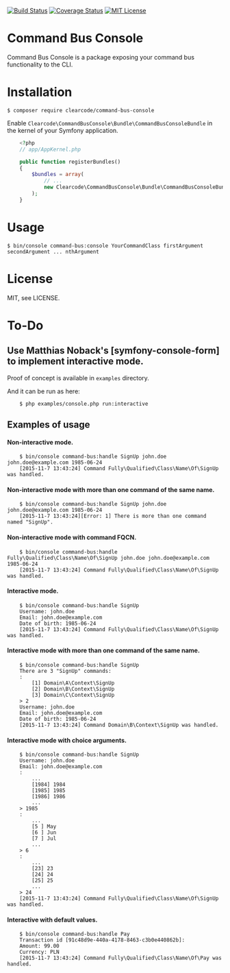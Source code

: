[![Build Status](https://travis-ci.org/ClearcodeHQ/command-bus-console.svg?branch=master)](https://travis-ci.org/ClearcodeHQ/command-bus-console)
[![Coverage Status](https://coveralls.io/repos/ClearcodeHQ/command-bus-console/badge.svg?branch=master&service=github)](https://coveralls.io/github/ClearcodeHQ/command-bus-console?branch=master)
[![MIT License](https://img.shields.io/packagist/l/clearcode/command-bus-console.svg)](https://github.com/ClearcodeHQ/command-bus-console/blob/master/LICENSE)

# Command Bus Console

Command Bus Console is a package exposing your command bus functionality to the CLI.

# Installation

```console
$ composer require clearcode/command-bus-console
```

Enable `Clearcode\CommandBusConsole\Bundle\CommandBusConsoleBundle` in the kernel of your Symfony application.

```php
    <?php
    // app/AppKernel.php

    public function registerBundles()
    {
        $bundles = array(
            // ...
            new Clearcode\CommandBusConsole\Bundle\CommandBusConsoleBundle(),
        );
    }
```

# Usage

```console
$ bin/console command-bus:console YourCommandClass firstArgument secondArgument ... nthArgument
```

# License

MIT, see LICENSE.

# To-Do

## Use Matthias Noback's [symfony-console-form] to implement interactive mode.
Proof of concept is available in ```examples``` directory.

And it can be run as here:

```console
    $ php examples/console.php run:interactive
```

## Examples of usage

#### Non-interactive mode.
```console
    $ bin/console command-bus:handle SignUp john.doe john.doe@example.com 1985-06-24
    [2015-11-7 13:43:24] Command Fully\Qualified\Class\Name\Of\SignUp was handled.
```

#### Non-interactive mode with more than one command of the same name.
```console
    $ bin/console command-bus:handle SignUp john.doe john.doe@example.com 1985-06-24
    [2015-11-7 13:43:24][Error: 1] There is more than one command named "SignUp".
```

#### Non-interactive mode with command FQCN.
```console
    $ bin/console command-bus:handle Fully\Qualified\Class\Name\Of\SignUp john.doe john.doe@example.com 1985-06-24
    [2015-11-7 13:43:24] Command Fully\Qualified\Class\Name\Of\SignUp was handled.
```

#### Interactive mode.
```console
    $ bin/console command-bus:handle SignUp
    Username: john.doe
    Email: john.doe@example.com
    Date of birth: 1985-06-24
    [2015-11-7 13:43:24] Command Fully\Qualified\Class\Name\Of\SignUp was handled.
```

#### Interactive mode with more than one command of the same name.
```console
    $ bin/console command-bus:handle SignUp
    There are 3 "SignUp" commands:
    :
        [1] Domain\A\Context\SignUp
        [2] Domain\B\Context\SignUp
        [3] Domain\C\Context\SignUp
    > 2
    Username: john.doe
    Email: john.doe@example.com
    Date of birth: 1985-06-24
    [2015-11-7 13:43:24] Command Domain\B\Context\SignUp was handled.
```

#### Interactive mode with choice arguments.
```console
    $ bin/console command-bus:handle SignUp
    Username: john.doe
    Email: john.doe@example.com
    :
        ...
        [1984] 1984
        [1985] 1985
        [1986] 1986
        ...
    > 1985
    :
        ...
        [5 ] May
        [6 ] Jun
        [7 ] Jul
        ...
    > 6
    :
        ...
        [23] 23
        [24] 24
        [25] 25
        ...
    > 24
    [2015-11-7 13:43:24] Command Fully\Qualified\Class\Name\Of\SignUp was handled.
```
#### Interactive with default values.
```console
    $ bin/console command-bus:handle Pay
    Transaction id [91c48d9e-440a-4178-8463-c3b0e440862b]:
    Amount: 99.00
    Currency: PLN
    [2015-11-7 13:43:24] Command Fully\Qualified\Class\Name\Of\Pay was handled.
```